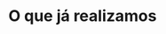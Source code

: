 ---
title: O que já realizamos
description: "Explore os projetos realizados pela Palma Produções. Descubra como transformamos ideias em realidade e criamos impacto através do nosso trabalho."
image:
  url: "/images/content/pages/portfolio.jpg"
  alt: "Palma Produções - Portfolio"
  width: 1200
  height: 628
---